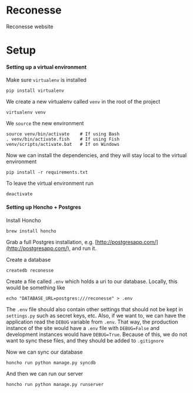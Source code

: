 Reconesse
=========

Reconesse website


Setup
=====

#### Setting up a virtual environment

Make sure `virtualenv` is installed

    pip install virtualenv

We create a new virtualenv called `venv` in the root of the project

    virtualenv venv

We `source` the new environment

    source venv/bin/activate    # If using Bash
    . venv/bin/activate.fish    # If using Fish
    venv/scripts/activate.bat   # If on Windows

Now we can install the dependencies, and they will stay local to the virtual environment

    pip install -r requirements.txt

To leave the virtual environment run

    deactivate

#### Setting up Honcho + Postgres

Install Honcho

    brew install honcho

Grab a full Postgres installation, e.g. [http://postgresapp.com/](http://postgresapp.com/), and run it.

Create a database

    createdb reconesse

Create a file called `.env` which holds a uri to our database. Locally, this would be something like

    echo "DATABASE_URL=postgres:///reconesse" > .env

The `.env` file should also contain other settings that should not be kept in `settings.py` such as secret keys, etc. Also, if we want to, we can have the application read the `DEBUG` variable from `.env`. That way, the production instance of the site would have a `.env` file with `DEBUG=False` and development instances would have `DEBUG=True`. Because of this, we do not want to sync these files, and they should be added to `.gitignore`

Now we can sync our database

    honcho run python manage.py syncdb

And then we can run our server

    honcho run python manage.py runserver
